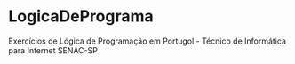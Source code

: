 # LogicaDePrograma
Exercícios de Lógica de Programação em Portugol - Técnico de Informática para Internet SENAC-SP
